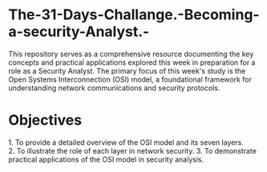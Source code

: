 # The-31-Days-Challange.-Becoming-a-security-Analyst.-
This repository serves as a comprehensive resource documenting the key concepts and practical applications explored this week in preparation for a role as a Security Analyst.
The primary focus of this week's study is the Open Systems Interconnection (OSI) model, a foundational framework for understanding network communications and security protocols.

<h1>Objectives</h1>
1. To provide a detailed overview of the OSI model and its seven layers.<BR>
2. To illustrate the role of each layer in network security.
3. To demonstrate practical applications of the OSI model in security analysis.




